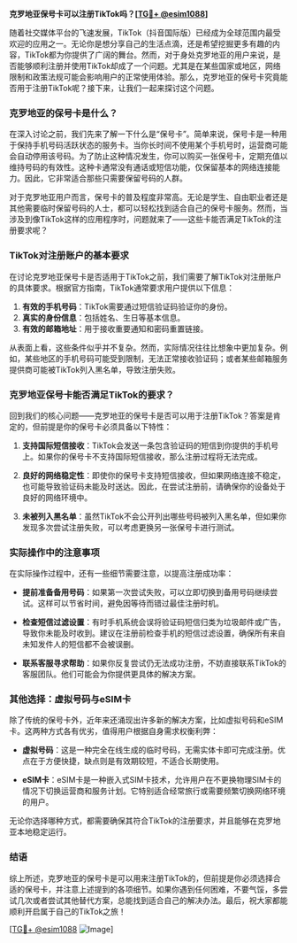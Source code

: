 **克罗地亚保号卡可以注册TikTok吗？[[TG💪+ @esim1088](https://t.me/s/esim1088)]**

随着社交媒体平台的飞速发展，TikTok（抖音国际版）已经成为全球范围内最受欢迎的应用之一。无论你是想分享自己的生活点滴，还是希望挖掘更多有趣的内容，TikTok都为你提供了广阔的舞台。然而，对于身处克罗地亚的用户来说，是否能够顺利注册并使用TikTok却成了一个问题。尤其是在某些国家或地区，网络限制和政策法规可能会影响用户的正常使用体验。那么，克罗地亚的保号卡究竟能否用于注册TikTok呢？接下来，让我们一起来探讨这个问题。

### 克罗地亚的保号卡是什么？

在深入讨论之前，我们先来了解一下什么是“保号卡”。简单来说，保号卡是一种用于保持手机号码活跃状态的服务卡。当你长时间不使用某个手机号时，运营商可能会自动停用该号码。为了防止这种情况发生，你可以购买一张保号卡，定期充值以维持号码的有效性。这种卡通常没有通话或短信功能，仅保留基本的网络连接能力。因此，它非常适合那些只需要保留号码的人群。

对于克罗地亚用户而言，保号卡的普及程度非常高。无论是学生、自由职业者还是其他需要临时保留号码的人士，都可以轻松找到适合自己的保号卡服务。然而，当涉及到像TikTok这样的应用程序时，问题就来了——这些卡能否满足TikTok的注册要求呢？

### TikTok对注册账户的基本要求

在讨论克罗地亚保号卡是否适用于TikTok之前，我们需要了解TikTok对注册账户的具体要求。根据官方指南，TikTok通常要求用户提供以下信息：

1. **有效的手机号码**：TikTok需要通过短信验证码验证你的身份。
2. **真实的身份信息**：包括姓名、生日等基本信息。
3. **有效的邮箱地址**：用于接收重要通知和密码重置链接。

从表面上看，这些条件似乎并不复杂。然而，实际情况往往比想象中更加复杂。例如，某些地区的手机号码可能受到限制，无法正常接收验证码；或者某些邮箱服务提供商可能被TikTok列入黑名单，导致注册失败。

### 克罗地亚保号卡能否满足TikTok的要求？

回到我们的核心问题——克罗地亚的保号卡是否可以用于注册TikTok？答案是肯定的，但前提是你的保号卡必须具备以下特性：

1. **支持国际短信接收**：TikTok会发送一条包含验证码的短信到你提供的手机号上。如果你的保号卡不支持国际短信接收，那么注册过程将无法完成。
   
2. **良好的网络稳定性**：即使你的保号卡支持短信接收，但如果网络连接不稳定，也可能导致验证码未能及时送达。因此，在尝试注册前，请确保你的设备处于良好的网络环境中。

3. **未被列入黑名单**：虽然TikTok不会公开列出哪些号码被列入黑名单，但如果你发现多次尝试注册失败，可以考虑更换另一张保号卡进行测试。

### 实际操作中的注意事项

在实际操作过程中，还有一些细节需要注意，以提高注册成功率：

- **提前准备备用号码**：如果第一次尝试失败，可以立即切换到备用号码继续尝试。这样可以节省时间，避免因等待而错过最佳注册时机。
  
- **检查短信过滤设置**：有时手机系统会误将验证码短信归类为垃圾邮件或广告，导致你未能及时收到。建议在注册前检查手机的短信过滤设置，确保所有来自未知发件人的短信都不会被误删。

- **联系客服寻求帮助**：如果你反复尝试仍无法成功注册，不妨直接联系TikTok的客服团队。他们可能会为你提供更具体的解决方案。

### 其他选择：虚拟号码与eSIM卡

除了传统的保号卡外，近年来还涌现出许多新的解决方案，比如虚拟号码和eSIM卡。这两种方式各有优劣，值得用户根据自身需求权衡利弊：

- **虚拟号码**：这是一种完全在线生成的临时号码，无需实体卡即可完成注册。优点在于方便快捷，缺点则是有效期较短，不适合长期使用。

- **eSIM卡**：eSIM卡是一种嵌入式SIM卡技术，允许用户在不更换物理SIM卡的情况下切换运营商和服务计划。它特别适合经常旅行或需要频繁切换网络环境的用户。

无论你选择哪种方式，都需要确保其符合TikTok的注册要求，并且能够在克罗地亚本地稳定运行。

### 结语

综上所述，克罗地亚的保号卡是可以用来注册TikTok的，但前提是你必须选择合适的保号卡，并注意上述提到的各项细节。如果你遇到任何困难，不要气馁，多尝试几次或者尝试其他替代方案，总能找到适合自己的解决办法。最后，祝大家都能顺利开启属于自己的TikTok之旅！

[[TG💪+ @esim1088](https://t.me/s/esim1088) ![Image](https://i.postimg.cc/4NQfJmqS/Snipaste-2025-05-13-00-14-12.png)]